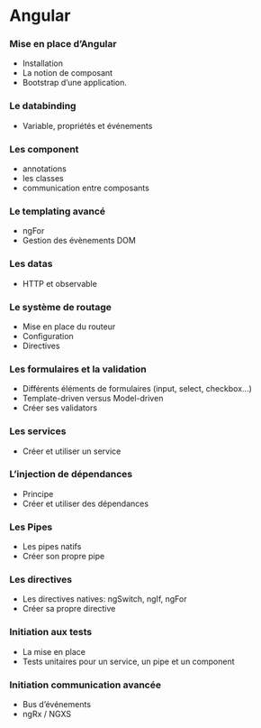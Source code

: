 # Angular 

### Mise en place d’Angular
- Installation
- La notion de composant
- Bootstrap d’une application.


### Le databinding
- Variable, propriétés et événements


### Les component
- annotations
- les classes
- communication entre composants


### Le templating avancé
- ngFor
- Gestion des évènements DOM


### Les datas
- HTTP et observable


### Le système de routage
- Mise en place du routeur
- Configuration
- Directives


### Les formulaires et la validation

- Différents éléments de formulaires (input, select, checkbox...)
- Template-driven versus Model-driven
- Créer ses validators


### Les services
- Créer et utiliser un service


### L’injection de dépendances
- Principe
- Créer et utiliser des dépendances


### Les Pipes
- Les pipes natifs
- Créer son propre pipe


### Les directives
- Les directives natives: ngSwitch, ngIf, ngFor
- Créer sa propre directive


### Initiation aux tests
- La mise en place
- Tests unitaires pour un service, un pipe et un component


### Initiation communication avancée
- Bus d’événements
- ngRx / NGXS
